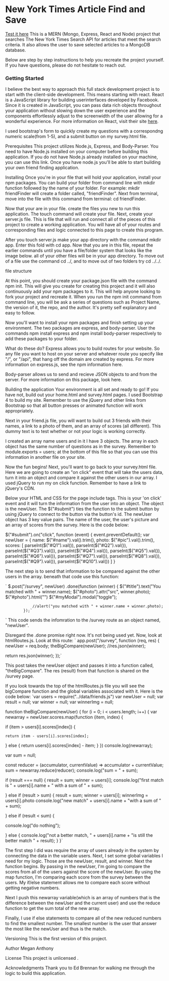 # New York Times Article Find and Save

[Test it here](https://agile-tor-19181.herokuapp.com/) 
This is a MERN (Mongo, Express, React and Node) project that searches The New York Times Search API for articles that meet the search criteria. It also allows the user to save selected articles to a MongoDB database. 

Below are step by step instructions to help you recreate the project yourself. If you have questions, please do not hesitate to reach out. 



### Getting Started ###
I believe the best way to approach this full stack development project is to start with the client-side development. This means starting with react. React is a JavaScript library for building userinterfaces developed by Facebook. Since it is created in JavaScript, you can pass data rich objects throughout your application without slowing down the user experience and the components effortlessly adjust to the screenwidth of the user allowing for a wonderful experience. For more information on React, visit their site [here](https://reactjs.org/).





I used bootstrap's form to quickly create my questions with a correspondng numeric scale(from 1-5), and a submit button on my survey.html file.

Prerequisites
This project utilizes Node.js, Express, and Body-Parser. You need to have Node.js installed on your computer before building this application. If you do not have Node.js already installed on your machine, you can use this link. Once you have node.js you'll be able to start building your own friend finding application.

Installing
Once you're in your file that will hold your application, install your npm packages. You can build your folder from command line with mkdir function followed by the name of your folder. For example: mkdir friendFinder will create a folder called, "friendFinder". Next from terminal, move into the file with this command from terminal: cd friendFinder.

Now that your are in your file. create the files you new to run this application. The touch command will create your file. Next, create your server.js file. This is file that will run and connect all of the pieces of this project to create a working application. You will have all of your routes and corresponding files and logic connected to this page to create this program.

After you touch server.js make your app directory with the command mkdir app. Enter this fold with cd app. Now that you are in this file, repeat the earlier commands until you have a file/folder system that looks like the image below. all of your other files will be in your app directory. To move out of a file use the command cd ../, and to move out of two folders try cd ../../.

file structure

At this point, you should create your package.json file with the command npm init. This will give you create for creating this project and it will also continuously add your npm packages to it. This will help anyone looking to fork your project and recreate it. When you run the npm init command from command line, you will be ask a series of questions such as Project Name, the version of it, the repo, and the author. It's pretty self explanatory and easy to follow.

Now you'll want to install your npm packages and finish setting up your environment. The two packages are express, and body-parser. User the commands npm install express and npm install body-parser respectively to add these packages to your folder.

What do these do? Express allows you to build routes for your website. So any file you want to host on your server and whatever route you specify like "/", or "/api", that hang off the domain are created by express. For more information on express.js, see the npm information here.

Body-parser allows us to send and recieve JSON objects to and from the server. For more information on this package, look here.

Building the application
Your environment is all set and ready to go! If you have not, build out your home.html and survey.html pages. I used Bootstrap 4 to build my site. Remember to use the jQuery and other links from Bootstrap so that all button presses or animated function will work appropriately.

Next in your friend.js file, you will want to build out 3 friends with their names, a link to a photo of them, and an array of scores (all different). This dummy text is to test whether or not your logic is working correctly.

I created an array name users and in it I have 3 objects. The array in each object has the same number of questions as in the survey. Remember to module.exports = users; at the bottom of this file so that you can use this information in another file on your site.

Now the fun begins! Next, you'll want to go back to your survey.html file. Here we are going to create an "on click" event that will take the users data, turn it into an object and compare it against the other users in our array. I used jQuery to run my on click function. Remember to have a link to jQuery's CDN.

Below your HTML and CSS for the page include <script> logic goes here </script> tags. This is your 'on click' event and it will turn the information from the user into an object. The object is the newUser. The $("#submit") ties the function to the submit button by using jQuery to connect to the button via the button's id. The newUser object has 3 key value pairs. The name of the user, the user's picture and an array of scores from the survey. Here is the code below:

$("#submit").on("click", function (event) { event.preventDefault(); var newUser = { name: $("#name").val().trim(), photo: $("#pic").val().trim(), scores: [ parseInt($("#Q1").val()), parseInt($("#Q2").val()), parseInt($("#Q3").val()), parseInt($("#Q4").val()), parseInt($("#Q5").val()), parseInt($("#Q6").val()), parseInt($("#Q7").val()), parseInt($("#Q8").val()), parseInt($("#Q9").val()), parseInt($("#Q10").val()) ] }

The next step is to send that information to be compared against the other users in the array. beneath that code use this function:

` $.post("/survey", newUser) .done(function (winner) { $("#title").text("You matched with " + winner.name); $("#photo").attr("src", winner.photo); $("#photo").html("") $("#myModal").modal("toggle");

                //alert("you matched with " + winner.name + winner.photo);
            });`
` This code sends the infomration to the /survey route as an object named, "newUser".

Disregard the .done promise right now. It's not being used yet. Now, look at htmlRoutes.js. Look at this route: ` app.post("/survey", function (req, res) { newUser = req.body; theBigCompare(newUser); //res.json(winner);

return res.json(winner);
});`

This post takes the newUser object and passes it into a function called, "theBigCompare". The res (result) from that function is shared on the /survey page.

If you look towards the top of the htmlRoutes.js file you will see the bigCompare function and the global variables associated with it. Here is the code below: `var users = require("../data/friends.js") var newUser = null; var result = null; var winner = null; var winnerImg = null;

function theBigCompare(newUser) { for (i = 0; i < users.length; i++) { var newarray = newUser.scores.map(function (item, index) {

  if (item > users[i].scores[index]) {

    return item - users[i].scores[index];

  } else {
    return users[i].scores[index] - item;
  }
})
console.log(newarray);

var sum = null;

const reducer = (accumulator, currentValue) => accumulator + currentValue;
sum = newarray.reduce(reducer);
console.log("sum = " + sum);

if (result === null) {
  result = sum;
  winner = users[i];
  console.log("first match is " + users[i].name + " with a sum of " + sum);

} else if (result > sum) {
  result = sum;
  winner = users[i];
  winnerImg = users[i].photo
  console.log("new match" + users[i].name + "with a sum of " + sum);

} else if (result < sum) {

  console.log("do nothing");

} else {
  console.log("not a better match, " + users[i].name + "is still the better match " + result);
}
}`

The first step I did was require the array of users already in the system by connecting the data in the variable users. Next, I set some global variables I need for my logic. Those are the newUser, result, and winner. Next the function begins. By passing in the newUser, I'm going to compare the scores from all of the users against the score of the newUser. By using the map function, I'm comparing each score from the survey between the users. My if/else statement allows me to compare each score without getting negative numbers.

Next I push this newarray variable(which is an array of numbers that is the difference between the newUser and the current user) and use the reduce function to get the sum total of the new array.

Finally, I use if else statements to compare all of the new reduced numbers to find the smallest number. The smallest number is the user that answer the most like the newUser and thus is the match.

Versioning This is the first version of this project.

Author Megan Anthony

License This project is unlicensed .

Acknowledgments Thank you to Ed Brennan for walking me through the logic to build this application.
